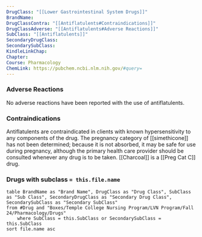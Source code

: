 ```yaml
---
DrugClass: "[[Lower Gastrointestinal System Drugs]]"
BrandName: 
DrugClassContra: "[[Antiflatulents#Contraindications]]"
DrugClassAdverse: "[[Antiflatulents#Adverse Reactions]]"
SubClass: "[[Antiflatulents]]"
SecondaryDrugClass: 
SecondarySubClass: 
KindleLinkChap: 
Chapter: 
Course: Pharmacology
ChemLink: https://pubchem.ncbi.nlm.nih.gov/#query=
---
```

### Adverse Reactions 
No adverse reactions have been reported with the use of antiflatulents.

### Contraindications
Antiflatulents are contraindicated in clients with known hypersensitivity to any components of the drug. The pregnancy category of [[simethicone]] has not been determined; because it is not absorbed, it may be safe for use during pregnancy, although the primary health care provider should be consulted whenever any drug is to be taken. [[Charcoal]] is a [[Preg Cat C]] drug.
           
### Drugs with subclass `= this.file.name`
```dataview
table BrandName as "Brand Name", DrugClass as "Drug Class", SubClass as "Sub Class", SecondaryDrugClass as "Secondary Drug Class", SecondarySubClass as "Secondary SubClass"
from #Drug and "Boxes/Temple College Nursing Program/LVN Program/Fall 24/Pharmacology/Drugs" 
	where SubClass = this.SubClass or SecondarySubClass = this.SubClass
sort file.name asc
```
